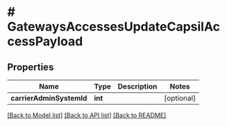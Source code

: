 # # GatewaysAccessesUpdateCapsilAccessPayload

## Properties

Name | Type | Description | Notes
------------ | ------------- | ------------- | -------------
**carrierAdminSystemId** | **int** |  | [optional]

[[Back to Model list]](../../README.md#models) [[Back to API list]](../../README.md#endpoints) [[Back to README]](../../README.md)
